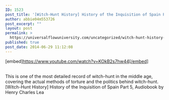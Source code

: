 ```yaml
---
ID: 1523
post_title: '[Witch-Hunt History] History of the Inquisition of Spain Part 5, Real Life Horror'
author: abbie04m553726
post_excerpt: ""
layout: post
permalink: >
  https://universalflowuniversity.com/uncategorized/witch-hunt-history-history-of-the-inquisition-of-spain-part-5-real-life-horror/
published: true
post_date: 2014-06-29 11:12:08
---
```

[embed]https://www.youtube.com/watch?v=KOkB2s7hw44[/embed]</br></br>
<p>This is one of the most detailed record of witch-hunt in the middle age, covering the actual methods of torture and the politics behind witch-hunt. 
[Witch-Hunt History] History of the Inquisition of Spain Part 5, Audiobook by Henry Charles Lea</p>